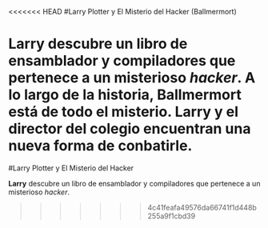 <<<<<<< HEAD
#Larry Plotter y El Misterio del Hacker (Ballmermort)

**Larry** descubre un libro de ensamblador y compiladores que pertenece a un 
misterioso *hacker*.
A lo largo de la historia, **Ballmermort** está de todo el misterio.
**Larry** y el director del colegio encuentran una nueva forma de conbatirle.
=======
#Larry Plotter y El Misterio del Hacker

**Larry** descubre un libro de ensamblador y compiladores que pertenece a un 
misterioso *hacker*.

>>>>>>> 4c41feafa49576da66741f1d448b255a9f1cbd39
